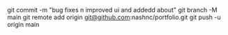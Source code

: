 
git commit -m "bug fixes n improved ui and addedd about"
git branch -M main
git remote add origin git@github.com:nashnc/portfolio.git
git push -u origin main